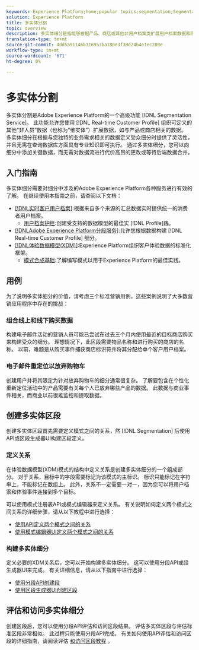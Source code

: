 ```yaml
---
keywords: Experience Platform;home;popular topics;segmentation;Segmentation;segment service;segments;Segments;multi-entity;multi-entity segmentation;multi-entity segments;
solution: Experience Platform
title: 多实体分割
topic: overview
description: 多实体细分是指能够根据产品、商店或其他非用户档案类扩展用户档案数据和附加数据。 连接后，来自其他类的数据将变得像用户档案模式的本机数据一样可用。
translation-type: tm+mt
source-git-commit: 4dd5a91146b116953ba180e3f39d24b4e1ec289e
workflow-type: tm+mt
source-wordcount: '671'
ht-degree: 0%

---
```



# 多实体分割

多实体分割是Adobe Experience Platform的一个高级功能 [!DNL Segmentation Service]。 此功能允许您使用 [!DNL Real-time Customer Profile] 组织可定义的其他“非人员”数据（也称为“维实体”）扩展数据，如与产品或商店相关的数据。 多实体细分在根据与您独特的业务需求相关的数据定义受众细分时提供了灵活性，并且无需在查询数据库方面具有专业知识即可执行。 通过多实体细分，您可以向细分中添加关键数据，而无需对数据流进行代价高昂的更改或等待后端数据合并。

## 入门指南

多实体细分需要对细分中涉及的Adobe Experience Platform各种服务进行有效的了解。 在继续使用本指南之前，请查阅以下文档：

* [[!DNL实时客户用户档案]](../profile/home.md):根据来自多个来源的汇总数据实时提供统一的消费者用户档案。
   * [用户档案护栏](../profile/guardrails.md):创建受支持的数据模型的最佳实 [!DNL Profile]践。
* [[!DNLAdobe Experience Platform分段服务]](./home.md):允许您根据数据构建 [!DNL Real-time Customer Profile] 细分。
* [[!DNL体验数据模型(XDM)]](../xdm/home.md):Experience Platform组织客户体验数据的标准化框架。
   * [模式合成基础](../xdm/schema/composition.md#union):了解编写模式以用于Experience Platform的最佳实践。

## 用例

为了说明多实体细分的价值，请考虑三个标准营销用例，这些案例说明了大多数营销应用程序中存在的挑战：

### 组合线上和线下购买数据

构建电子邮件活动的营销人员可能已尝试在过去三个月内使用最近的目标商店购买来构建受众的细分。 理想情况下，此区段需要物品名称和进行购买的商店的名称。 以前，难题是从购买事件捕获商店标识符并将其分配给单个客户用户档案。

### 电子邮件重定位以放弃购物车

创建用户并将其限定为针对放弃购物车的细分通常很复杂。 了解要包含在个性化重新定位活动中的产品需要有关每个人已放弃哪些产品的数据。 此数据与商业事件相关，而商业以前很难监控和提取数据。

## 创建多实体区段

创建多实体区段首先需要定义模式之间的关系，然 [!DNL Segmentation] 后使用API或区段生成器UI构建区段定义。

### 定义关系

在体验数据模型(XDM)模式的结构中定义关系是创建多实体细分的一个组成部分。 对于关系，目标中的字段需要标记为该模式的主标识。 标识只能标记在字符串上，不能标记在数组上。 此外，关系不一定需要一对一，因为您可以将用户档案和体验事件连接到多个目标。

可以使用模式注册表API或模式编辑器来定义关系。 有关说明如何定义两个模式之间关系的详细步骤，请从以下教程中进行选择：

* [使用API定义两个模式之间的关系](../xdm/tutorials/relationship-api.md)
* [使用模式编辑器UI定义两个模式之间的关系](../xdm/tutorials/relationship-ui.md)

### 构建多实体细分

定义必要的XDM关系后，您可以开始构建多实体细分。 这可以使用分段API或段生成器UI来完成。 有关详细信息，请从以下指南中进行选择：

* [使用分段API创建段](./tutorials/create-a-segment.md)
* [使用区段生成器UI创建区段](./ui/overview.md)

## 评估和访问多实体细分

创建区段后，您可以使用分段API评估和访问区段结果。 评估多实体区段与评估标准区段非常相似。 此过程只能使用分段API完成。 有关如何使用API评估和访问区段的详细指南，请阅读评估 [和访问区段教程](./tutorials/evaluate-a-segment.md) 。
